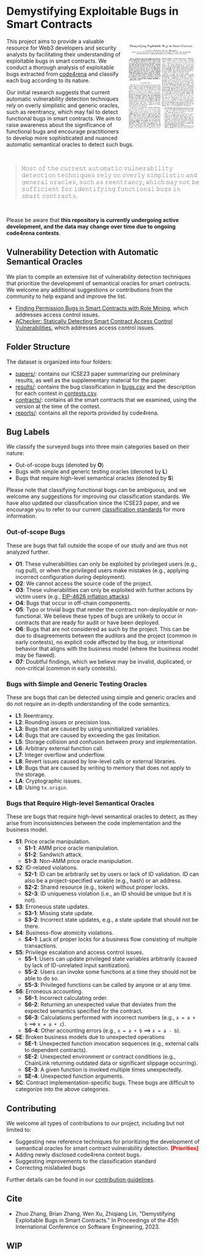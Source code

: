 # Demystifying Exploitable Bugs in Smart Contracts

<p>
<a href="papers/icse23.pdf"> <img title="" src="resources/paper.jpg" alt="loading-ag-167" align="right" width="200"></a>

This project aims to provide a valuable resource for Web3 developers and security analysts by facilitating their understanding of exploitable bugs in smart contracts. We conduct a thorough analysis of exploitable bugs extracted from [code4rena](https://code4rena.com/) and classify each bug according to its nature.

Our initial research suggests that current automatic vulnerability detection techniques rely on overly simplistic and generic oracles, such as reentrancy, which may fail to detect functional bugs in smart contracts. We aim to raise awareness about the significance of functional bugs and encourage practitioners to develop more sophisticated and nuanced automatic semantical oracles to detect such bugs.
</p>

<br>

> 𝙼𝚘𝚜𝚝 𝚘𝚏 𝚝𝚑𝚎 𝚌𝚞𝚛𝚛𝚎𝚗𝚝 𝚊𝚞𝚝𝚘𝚖𝚊𝚝𝚒𝚌 𝚟𝚞𝚕𝚗𝚎𝚛𝚊𝚋𝚒𝚕𝚒𝚝𝚢 𝚍𝚎𝚝𝚎𝚌𝚝𝚒𝚘𝚗 𝚝𝚎𝚌𝚑𝚗𝚒𝚚𝚞𝚎𝚜 𝚛𝚎𝚕𝚢 𝚘𝚗 𝚘𝚟𝚎𝚛𝚕𝚢 𝚜𝚒𝚖𝚙𝚕𝚒𝚜𝚝𝚒𝚌 𝚊𝚗𝚍 𝚐𝚎𝚗𝚎𝚛𝚊𝚕 𝚘𝚛𝚊𝚌𝚕𝚎𝚜, 𝚜𝚞𝚌𝚑 𝚊𝚜 𝚛𝚎𝚎𝚗𝚝𝚛𝚊𝚗𝚌𝚢, 𝚠𝚑𝚒𝚌𝚑 𝚖𝚊𝚢 𝚗𝚘𝚝 𝚋𝚎 𝚜𝚞𝚏𝚏𝚒𝚌𝚒𝚎𝚗𝚝 𝚏𝚘𝚛 𝚒𝚍𝚎𝚗𝚝𝚒𝚏𝚢𝚒𝚗𝚐 𝚏𝚞𝚗𝚌𝚝𝚒𝚘𝚗𝚊𝚕 𝚋𝚞𝚐𝚜 𝚒𝚗 𝚜𝚖𝚊𝚛𝚝 𝚌𝚘𝚗𝚝𝚛𝚊𝚌𝚝𝚜.

<br>

Please be aware that __this repository is currently undergoing active development, and the data may change over time due to ongoing code4rena contests__.

## Vulnerability Detection with Automatic Semantical Oracles

We plan to compile an extensive list of vulnerability detection techniques that prioritize the development of semantical oracles for smart contracts. We welcome any additional suggestions or contributions from the community to help expand and improve the list.


+ [Finding Permission Bugs in Smart Contracts with Role Mining](https://personal.ntu.edu.sg/yi_li/files/Liu2022FPB.pdf), which addresses access control issues.
+ [AChecker: Statically Detecting Smart Contract Access Control Vulnerabilities](https://people.ece.ubc.ca/mjulia/publications/ACheckerICSE2023.pdf), which addresses access control issues.


## Folder Structure

The dataset is organized into four folders:

+ [papers/](papers/): contains our ICSE23 paper summarizing our preliminary results, as well as the supplementary material for the paper.
+ [results/](results/): contains the bug classification in [bugs.csv](results/bugs.csv) and the description for each contest in [contests.csv](results/contests.csv).
+ [contracts/](contracts/): contains all the smart contracts that we examined, using the version at the time of the contest.
+ [reports/](reports/): contains all the reports provided by code4rena.

## Bug Labels

We classify the surveyed bugs into three main categories based on their nature: 

+ Out-of-scope bugs (denoted by __O__)
+ Bugs with simple and generic testing oracles (denoted by __L__)
+ Bugs that require high-level semantical oracles (denoted by __S__)

Please note that classifying functional bugs can be ambiguous, and we welcome any suggestions for improving our classification standards. We have also updated our classification since the ICSE23 paper, and we encourage you to refer to our current [classification standards](docs/standard.md) for more information.

### Out-of-scope Bugs

These are bugs that fall outside the scope of our study and are thus not analyzed further.

+ __O1__: These vulnerabilities can only be exploited by privileged users (e.g., rug pull), or when the privileged users make mistakes (e.g., applying incorrect configuration during deployment).
+ __O2__: We cannot access the source code of the project.
+ __O3__: These vulnerabilities can only be exploited with further actions by victim users (e.g., [EIP-4626 inflation attacks](https://ethereum-magicians.org/t/address-eip-4626-inflation-attacks-with-virtual-shares-and-assets/12677))
+ __O4__: Bugs that occur in off-chain components.
+ __O5__: Typo or trivial bugs that render the contract non-deployable or non-functional. We believe these types of bugs are unlikely to occur in contracts that are ready for audit or have been deployed.
+ __O6__: Bugs that are not considered as such by the project. This can be due to disagreements between the auditors and the project (common in early contests), no explicit code affected by the bug, or intentional behavior that aligns with the business model (where the business model may be flawed).
+ __O7__: Doubtful findings, which we believe may be invalid, duplicated, or non-critical (common in early contests).

### Bugs with Simple and Generic Testing Oracles

These are bugs that can be detected using simple and generic oracles and do not require an in-depth understanding of the code semantics.

+ __L1__: Reentrancy.
+ __L2__: Rounding issues or precision loss.
+ __L3__: Bugs that are caused by using uninitialized variables.
+ __L4__: Bugs that are caused by exceeding the gas limitation.
+ __L5__: Storage collision and confusion between proxy and implementation.
+ __L6__: Arbitrary external function call.
+ __L7__: Integer overflow and underflow.
+ __L8__: Revert issues caused by low-level calls or external libraries.
+ __L9__: Bugs that are caused by writing to memory that does not apply to the storage.
+ __LA__: Cryptographic issues.
+ __LB__: Using `tx.origin`.

### Bugs that Require High-level Semantical Oracles

These are bugs that require high-level semantical oracles to detect, as they arise from inconsistencies between the code implementation and the business model.

+ __S1__: Price oracle manipulation.
    + __S1-1__: AMM price oracle manipulation.
    + __S1-2__: Sandwich attack.
    + __S1-3__: Non-AMM price oracle manipulation.
+ __S2__: ID-related violations.
    + __S2-1__: ID can be arbitrarily set by users or lack of ID validation. ID can also be a project-specified variable (e.g., hash) or an address.
    + __S2-2__: Shared resource (e.g., token) without proper locks.
    + __S2-3__: ID uniqueness violation (i.e., an ID should be unique but it is not).
+ __S3__: Erroneous state updates.
    + __S3-1__: Missing state update.
    + __S3-2__: Incorrect state updates, e.g., a state update that should not be there.
+ __S4__: Business-flow atomicity violations.
    + __S4-1__: Lack of proper locks for a business flow consisting of multiple transactions.
+ __S5__: Privilege escalation and access control issues.
    + __S5-1__: Users can update privileged state variables arbitrarily (caused by lack of ID-unrelated input sanitization).
    + __S5-2__: Users can invoke some functions at a time they should not be able to do so.
    + __S5-3__: Privileged functions can be called by anyone or at any time.
+ __S6__: Erroneous accounting.
    + __S6-1__: Incorrect calculating order.
    + __S6-2__: Returning an unexpected value that deviates from the expected semantics specified for the contract.
    + __S6-3__: Calculations performed with incorrect numbers (e.g., `x = a + b` ==> `x = a + c`).
    + __S6-4__: Other accounting errors (e.g., `x = a + b` ==> `x = a - b`).
+ __SE__: Broken business models due to unexpected operations
    + __SE-1__: Unexpected function invocation sequences (e.g., external calls to dependent contracts).
    + __SE-2__: Unexpected environment or contract conditions (e.g., ChainLink returning outdated data or significant slippage occurring).
    + __SE-3__: A given function is invoked multiple times unexpectedly.
    + __SE-4__: Unexpected function arguments.
+ __SC__: Contract implementation-specific bugs. These bugs are difficult to categorize into the above categories.

## Contributing

We welcome all types of contributions to our project, including but not limited to:

+ Suggesting new reference techniques for prioritizing the development of semantical oracles for smart contract vulnerability detection. <font color="#ff0000"><strong>[Priorities]</strong></font>
+ Adding newly disclosed code4rena contest bugs.
+ Suggesting improvements to the classification standard
+ Correcting mislabeled bugs

Further details can be found in our [contribution guidelines](docs/contribution.md).

## Cite

+ Zhuo Zhang, Brian Zhang, Wen Xu, Zhiqiang Lin, "Demystifying Exploitable Bugs in Smart Contracts." In Proceedings of the 45th International Conference on Software Engineering, 2023.


## WIP

